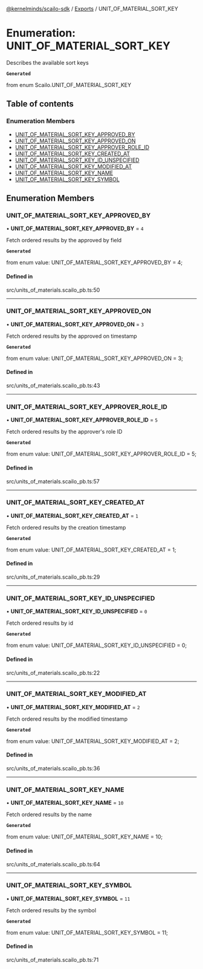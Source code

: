 [@kernelminds/scailo-sdk](../README.md) / [Exports](../modules.md) / UNIT\_OF\_MATERIAL\_SORT\_KEY

# Enumeration: UNIT\_OF\_MATERIAL\_SORT\_KEY

Describes the available sort keys

**`Generated`**

from enum Scailo.UNIT_OF_MATERIAL_SORT_KEY

## Table of contents

### Enumeration Members

- [UNIT\_OF\_MATERIAL\_SORT\_KEY\_APPROVED\_BY](UNIT_OF_MATERIAL_SORT_KEY.md#unit_of_material_sort_key_approved_by)
- [UNIT\_OF\_MATERIAL\_SORT\_KEY\_APPROVED\_ON](UNIT_OF_MATERIAL_SORT_KEY.md#unit_of_material_sort_key_approved_on)
- [UNIT\_OF\_MATERIAL\_SORT\_KEY\_APPROVER\_ROLE\_ID](UNIT_OF_MATERIAL_SORT_KEY.md#unit_of_material_sort_key_approver_role_id)
- [UNIT\_OF\_MATERIAL\_SORT\_KEY\_CREATED\_AT](UNIT_OF_MATERIAL_SORT_KEY.md#unit_of_material_sort_key_created_at)
- [UNIT\_OF\_MATERIAL\_SORT\_KEY\_ID\_UNSPECIFIED](UNIT_OF_MATERIAL_SORT_KEY.md#unit_of_material_sort_key_id_unspecified)
- [UNIT\_OF\_MATERIAL\_SORT\_KEY\_MODIFIED\_AT](UNIT_OF_MATERIAL_SORT_KEY.md#unit_of_material_sort_key_modified_at)
- [UNIT\_OF\_MATERIAL\_SORT\_KEY\_NAME](UNIT_OF_MATERIAL_SORT_KEY.md#unit_of_material_sort_key_name)
- [UNIT\_OF\_MATERIAL\_SORT\_KEY\_SYMBOL](UNIT_OF_MATERIAL_SORT_KEY.md#unit_of_material_sort_key_symbol)

## Enumeration Members

### UNIT\_OF\_MATERIAL\_SORT\_KEY\_APPROVED\_BY

• **UNIT\_OF\_MATERIAL\_SORT\_KEY\_APPROVED\_BY** = ``4``

Fetch ordered results by the approved by field

**`Generated`**

from enum value: UNIT_OF_MATERIAL_SORT_KEY_APPROVED_BY = 4;

#### Defined in

src/units_of_materials.scailo_pb.ts:50

___

### UNIT\_OF\_MATERIAL\_SORT\_KEY\_APPROVED\_ON

• **UNIT\_OF\_MATERIAL\_SORT\_KEY\_APPROVED\_ON** = ``3``

Fetch ordered results by the approved on timestamp

**`Generated`**

from enum value: UNIT_OF_MATERIAL_SORT_KEY_APPROVED_ON = 3;

#### Defined in

src/units_of_materials.scailo_pb.ts:43

___

### UNIT\_OF\_MATERIAL\_SORT\_KEY\_APPROVER\_ROLE\_ID

• **UNIT\_OF\_MATERIAL\_SORT\_KEY\_APPROVER\_ROLE\_ID** = ``5``

Fetch ordered results by the approver's role ID

**`Generated`**

from enum value: UNIT_OF_MATERIAL_SORT_KEY_APPROVER_ROLE_ID = 5;

#### Defined in

src/units_of_materials.scailo_pb.ts:57

___

### UNIT\_OF\_MATERIAL\_SORT\_KEY\_CREATED\_AT

• **UNIT\_OF\_MATERIAL\_SORT\_KEY\_CREATED\_AT** = ``1``

Fetch ordered results by the creation timestamp

**`Generated`**

from enum value: UNIT_OF_MATERIAL_SORT_KEY_CREATED_AT = 1;

#### Defined in

src/units_of_materials.scailo_pb.ts:29

___

### UNIT\_OF\_MATERIAL\_SORT\_KEY\_ID\_UNSPECIFIED

• **UNIT\_OF\_MATERIAL\_SORT\_KEY\_ID\_UNSPECIFIED** = ``0``

Fetch ordered results by id

**`Generated`**

from enum value: UNIT_OF_MATERIAL_SORT_KEY_ID_UNSPECIFIED = 0;

#### Defined in

src/units_of_materials.scailo_pb.ts:22

___

### UNIT\_OF\_MATERIAL\_SORT\_KEY\_MODIFIED\_AT

• **UNIT\_OF\_MATERIAL\_SORT\_KEY\_MODIFIED\_AT** = ``2``

Fetch ordered results by the modified timestamp

**`Generated`**

from enum value: UNIT_OF_MATERIAL_SORT_KEY_MODIFIED_AT = 2;

#### Defined in

src/units_of_materials.scailo_pb.ts:36

___

### UNIT\_OF\_MATERIAL\_SORT\_KEY\_NAME

• **UNIT\_OF\_MATERIAL\_SORT\_KEY\_NAME** = ``10``

Fetch ordered results by the name

**`Generated`**

from enum value: UNIT_OF_MATERIAL_SORT_KEY_NAME = 10;

#### Defined in

src/units_of_materials.scailo_pb.ts:64

___

### UNIT\_OF\_MATERIAL\_SORT\_KEY\_SYMBOL

• **UNIT\_OF\_MATERIAL\_SORT\_KEY\_SYMBOL** = ``11``

Fetch ordered results by the symbol

**`Generated`**

from enum value: UNIT_OF_MATERIAL_SORT_KEY_SYMBOL = 11;

#### Defined in

src/units_of_materials.scailo_pb.ts:71
